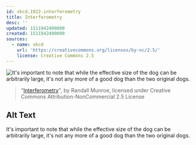 ```yaml
---
id: xkcd.1922-interferometry
title: Interferometry
desc: ''
updated: 1511942400000
created: 1511942400000
sources:
  - name: xkcd
    url: 'https://creativecommons.org/licenses/by-nc/2.5/'
    license: Creative Commons 2.5
---
```

![It's important to note that while the effective size of the dog can be arbitrarily large, it's not any more of a good dog than the two original dogs.](https://imgs.xkcd.com/comics/interferometry.png)
> "[Interferometry](https://xkcd.com/1922/)", by Randall Munroe, licensed under Creative Commons Attribution-NonCommercial 2.5 License

## Alt Text
It's important to note that while the effective size of the dog can be arbitrarily large, it's not any more of a good dog than the two original dogs.
